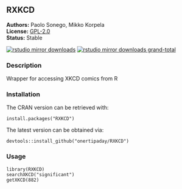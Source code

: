 ## RXKCD

__Authors:__ Paolo Sonego, Mikko Korpela<br/>
__License:__ [GPL-2.0](https://opensource.org/licenses/GPL-2.0)<br/>
__Status:__ Stable

[![rstudio mirror downloads](http://cranlogs.r-pkg.org/badges/RXKCD)](https://github.com/metacran/cranlogs.app)
[![rstudio mirror downloads grand-total](http://cranlogs.r-pkg.org/badges/grand-total/RXKCD)](https://github.com/metacran/cranlogs.app)

### Description

Wrapper for accessing XKCD comics from R

### Installation

The CRAN version can be retrieved with:

    install.packages("RXKCD")
    
The latest version can be obtained via:

    devtools::install_github("onertipaday/RXKCD")

### Usage

```{r}
library(RXKCD)
searchXKCD("significant")
getXKCD(882)
```


